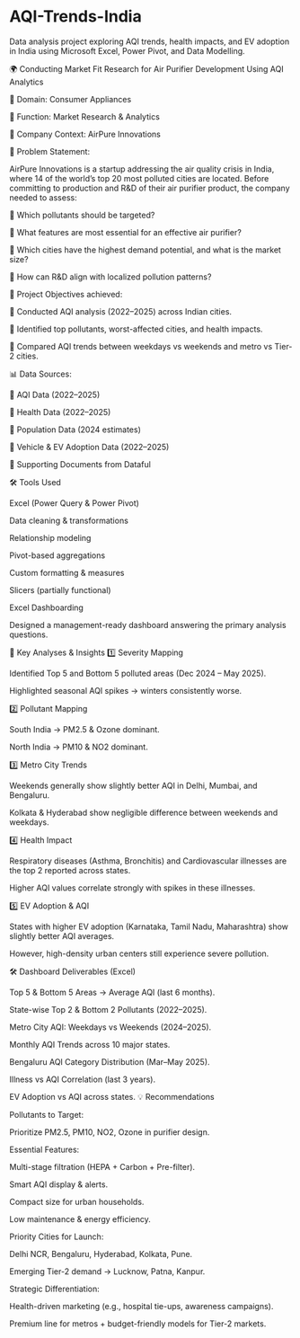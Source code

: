 # AQI-Trends-India
Data analysis project exploring AQI trends, health impacts, and EV adoption in India using Microsoft Excel, Power Pivot, and Data Modelling.

🌍 Conducting Market Fit Research for Air Purifier Development Using AQI Analytics

📌 Domain: Consumer Appliances

📌 Function: Market Research & Analytics

📌 Company Context: AirPure Innovations

📝 Problem Statement:

AirPure Innovations is a startup addressing the air quality crisis in India, where 14 of the world’s top 20 most polluted cities are located. Before committing to production and R&D of their air purifier product, the company needed to assess:

📌 Which pollutants should be targeted?

📌 What features are most essential for an effective air purifier?

📌 Which cities have the highest demand potential, and what is the market size?

📌 How can R&D align with localized pollution patterns?
 
 🎯 Project Objectives achieved:

📌 Conducted AQI analysis (2022–2025) across Indian cities.

📌 Identified top pollutants, worst-affected cities, and health impacts.

📌 Compared AQI trends between weekdays vs weekends and metro vs Tier-2 cities.

📊 Data Sources:

📌 AQI Data (2022–2025)

📌 Health Data (2022–2025)

📌 Population Data (2024 estimates)

📌 Vehicle & EV Adoption Data (2022–2025)

📌 Supporting Documents from Dataful

🛠 Tools Used

Excel (Power Query & Power Pivot)

Data cleaning & transformations

Relationship modeling

Pivot-based aggregations

Custom formatting & measures

Slicers (partially functional)

Excel Dashboarding

Designed a management-ready dashboard answering the primary analysis questions.

📌 Key Analyses & Insights
1️⃣ Severity Mapping

Identified Top 5 and Bottom 5 polluted areas (Dec 2024 – May 2025).

Highlighted seasonal AQI spikes → winters consistently worse.

2️⃣ Pollutant Mapping

South India → PM2.5 & Ozone dominant.

North India → PM10 & NO2 dominant.

3️⃣ Metro City Trends

Weekends generally show slightly better AQI in Delhi, Mumbai, and Bengaluru.

Kolkata & Hyderabad show negligible difference between weekends and weekdays.

4️⃣ Health Impact

Respiratory diseases (Asthma, Bronchitis) and Cardiovascular illnesses are the top 2 reported across states.

Higher AQI values correlate strongly with spikes in these illnesses.

5️⃣ EV Adoption & AQI

States with higher EV adoption (Karnataka, Tamil Nadu, Maharashtra) show slightly better AQI averages.

However, high-density urban centers still experience severe pollution.

🛠 Dashboard Deliverables (Excel)

Top 5 & Bottom 5 Areas → Average AQI (last 6 months).

State-wise Top 2 & Bottom 2 Pollutants (2022–2025).

Metro City AQI: Weekdays vs Weekends (2024–2025).

Monthly AQI Trends across 10 major states.

Bengaluru AQI Category Distribution (Mar–May 2025).

Illness vs AQI Correlation (last 3 years).

EV Adoption vs AQI across states.
💡 Recommendations

Pollutants to Target:

Prioritize PM2.5, PM10, NO2, Ozone in purifier design.

Essential Features:

Multi-stage filtration (HEPA + Carbon + Pre-filter).

Smart AQI display & alerts.

Compact size for urban households.

Low maintenance & energy efficiency.

Priority Cities for Launch:

Delhi NCR, Bengaluru, Hyderabad, Kolkata, Pune.

Emerging Tier-2 demand → Lucknow, Patna, Kanpur.

Strategic Differentiation:

Health-driven marketing (e.g., hospital tie-ups, awareness campaigns).

Premium line for metros + budget-friendly models for Tier-2 markets.
